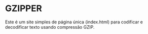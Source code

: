 # GZIPPER

Este é um site simples de página única (index.html) para codificar e decodificar texto usando compressão GZIP.
